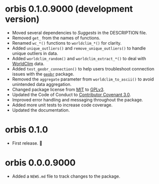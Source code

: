 # orbis 0.1.0.9000 (development version)

- Moved several dependencies to *Suggests* in the DESCRIPTION file.
- Removed `get_` from the names of functions.
- Renamed `wc_*()` functions to `worldclim_*()` for clarity.
- Added `unique_outliers()` and `remove_unique_outliers()` to handle unique outliers in data.
- Added `worldclim_random()` and `worldclim_extract_*()` to deal with [WorldClim](https://www.worldclim.org/) data.
- Added `test_geobr_connection()` to help users troubleshoot connection issues with the [`geobr`](https://ipeagit.github.io/geobr/) package.
- Removed the `aggregate` parameter from `worldclim_to_ascii()` to avoid unintended data aggregation.
- Changed package license from [MIT](https://opensource.org/license/mit) to [GPLv3](https://www.gnu.org/licenses/gpl-3.0).
- Updated the Code of Conduct to [Contributor Covenant 3.0](https://www.contributor-covenant.org/version/3/0/code_of_conduct/).
- Improved error handling and messaging throughout the package.
- Added more unit tests to increase code coverage.
- Updated the documentation.

# orbis 0.1.0

- First release. 🎉

# orbis 0.0.0.9000

- Added a `NEWS.md` file to track changes to the package.
